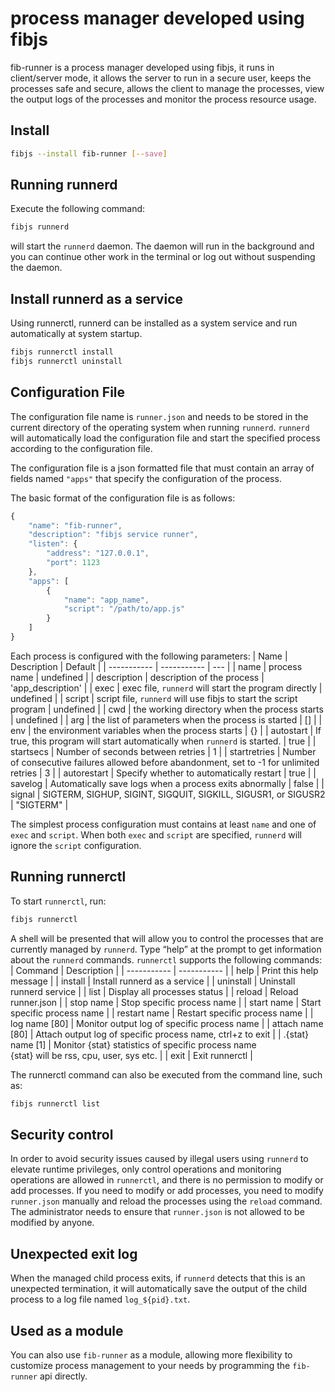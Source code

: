 # process manager developed using fibjs
fib-runner is a process manager developed using fibjs, it runs in client/server mode, it allows the server to run in a secure user, keeps the processes safe and secure, allows the client to manage the processes, view the output logs of the processes and monitor the process resource usage.

## Install

```sh
fibjs --install fib-runner [--save]
```

## Running runnerd

Execute the following command:
```sh
fibjs runnerd
```
will start the `runnerd` daemon. The daemon will run in the background and you can continue other work in the terminal or log out without suspending the daemon.

## Install runnerd as a service

Using runnerctl, runnerd can be installed as a system service and run automatically at system startup.
```sh
fibjs runnerctl install
fibjs runnerctl uninstall
```
## Configuration File

The configuration file name is `runner.json` and needs to be stored in the current directory of the operating system when running `runnerd`. `runnerd` will automatically load the configuration file and start the specified process according to the configuration file.

The configuration file is a json formatted file that must contain an array of fields named `"apps"` that specify the configuration of the process.

The basic format of the configuration file is as follows:
```JavaScript
{
    "name": "fib-runner",
    "description": "fibjs service runner",
    "listen": {
        "address": "127.0.0.1",
        "port": 1123
    },
    "apps": [
        {
            "name": "app_name",
            "script": "/path/to/app.js"
        }
    ]
}
```

Each process is configured with the following parameters:
| Name      | Description | Default |
| ----------- | ----------- | --- |
| name | process name | undefined |
| description | description of the process | 'app_description' |
| exec | exec file, `runnerd` will start the program directly | undefined |
| script | script file, `runnerd` will use fibjs to start the script program | undefined |
| cwd | the working directory when the process starts | undefined |
| arg | the list of parameters when the process is started | [] |
| env | the environment variables when the process starts | {} |
| autostart | If true, this program will start automatically when `runnerd` is started. | true |
| startsecs | Number of seconds between retries | 1 |
| startretries | Number of consecutive failures allowed before abandonment, set to -1 for unlimited retries | 3 |
| autorestart | Specify whether to automatically restart | true |
| savelog | Automatically save logs when a process exits abnormally | false |
| signal | SIGTERM, SIGHUP, SIGINT, SIGQUIT, SIGKILL, SIGUSR1, or SIGUSR2 | "SIGTERM" |

The simplest process configuration must contains at least `name` and one of `exec` and `script`. When both `exec` and `script` are specified, `runnerd` will ignore the `script` configuration.

## Running runnerctl

To start `runnerctl`, run:
```sh
fibjs runnerctl
```
A shell will be presented that will allow you to control the processes that are currently managed by `runnerd`. Type “help” at the prompt to get information about the `runnerd` commands. `runnerctl` supports the following commands:
| Command      | Description |
| ----------- | ----------- |
| help              | Print this help message |
| install           | Install runnerd as a service |
| uninstall         | Uninstall runnerd service |
| list              | Display all processes status |
| reload            | Reload runner.json |
| stop name         | Stop specific process name |
| start name        | Start specific process name |
| restart name      | Restart specific process name |
| log name [80]     | Monitor output log of specific process name |
| attach name [80]  | Attach output log of specific process name, ctrl+z to exit |
| .{stat} name [1]  | Monitor {stat} statistics of specific process name<br>{stat} will be rss, cpu, user, sys etc.  |
| exit              | Exit runnerctl |

The runnerctl command can also be executed from the command line, such as:
```sh
fibjs runnerctl list
```


## Security control

In order to avoid security issues caused by illegal users using `runnerd` to elevate runtime privileges, only control operations and monitoring operations are allowed in `runnerctl`, and there is no permission to modify or add processes. If you need to modify or add processes, you need to modify `runner.json` manually and reload the processes using the `reload` command. The administrator needs to ensure that `runner.json` is not allowed to be modified by anyone.

## Unexpected exit log

When the managed child process exits, if `runnerd` detects that this is an unexpected termination, it will automatically save the output of the child process to a log file named `log_${pid}.txt`.

## Used as a module

You can also use `fib-runner` as a module, allowing more flexibility to customize process management to your needs by programming the `fib-runner` api directly.